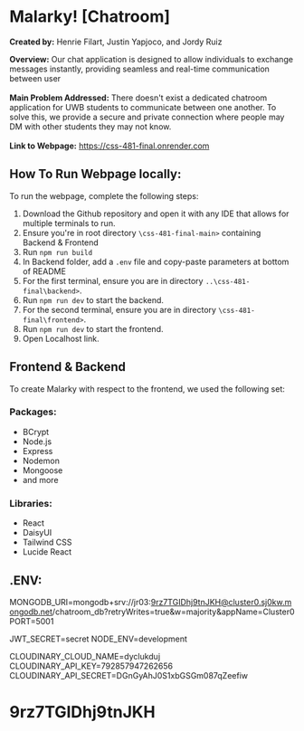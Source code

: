 # Malarky! [Chatroom]

**Created by:** Henrie Filart, Justin Yapjoco, and Jordy Ruiz

**Overview:** Our chat application is designed to allow individuals to exchange messages instantly, providing seamless and 
real-time communication between user 
<br><br>
**Main Problem Addressed:** There doesn't exist a dedicated chatroom application for UWB students to communicate between
one another. To solve this, we provide a secure and private connection where people may DM with other students they may
not know.
<br><br>
**Link to Webpage:** https://css-481-final.onrender.com

## How To Run Webpage locally:
To run the webpage, complete the following steps:
1. Download the Github repository and open it with any IDE that allows for multiple terminals to run.
2. Ensure you're in root directory `\css-481-final-main>` containing Backend & Frontend
3. Run `npm run build`
4. In Backend folder, add a `.env` file and copy-paste parameters at bottom of README
5. For the first terminal, ensure you are in directory `..\css-481-final\backend>`.
6. Run `npm run dev` to start the backend.
7. For the second terminal, ensure you are in directory `\css-481-final\frontend>`.
8. Run `npm run dev` to start the frontend.
9. Open Localhost link.

## Frontend & Backend

To create Malarky with respect to the frontend, we used the following set:
### Packages:
- BCrypt
- Node.js
- Express
- Nodemon
- Mongoose
- and more
### Libraries:
- React
- DaisyUI
- Tailwind CSS
- Lucide React

## .ENV:
MONGODB_URI=mongodb+srv://jr03:9rz7TGIDhj9tnJKH@cluster0.sj0kw.mongodb.net/chatroom_db?retryWrites=true&w=majority&appName=Cluster0
PORT=5001

JWT_SECRET=secret
NODE_ENV=development

CLOUDINARY_CLOUD_NAME=dyclukduj
CLOUDINARY_API_KEY=792857947262656
CLOUDINARY_API_SECRET=DGnGyAhJ0S1xbGSGm087qZeefiw

# 9rz7TGIDhj9tnJKH
